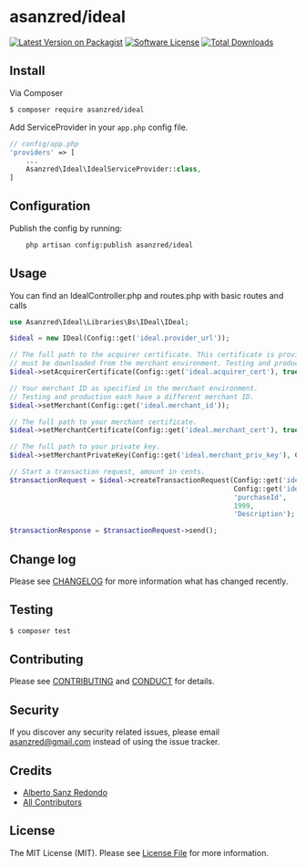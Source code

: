 # asanzred/ideal

[![Latest Version on Packagist][ico-version]][link-packagist]
[![Software License][ico-license]](LICENSE.md)
[![Total Downloads][ico-downloads]][link-downloads]

## Install

Via Composer

``` bash
$ composer require asanzred/ideal
```

Add ServiceProvider in your `app.php` config file.

```php
// config/app.php
'providers' => [
    ...
    Asanzred\Ideal\IdealServiceProvider::class,
]
```

## Configuration

Publish the config by running:

``` bash
    php artisan config:publish asanzred/ideal
```

## Usage

You can find an IdealController.php and routes.php with basic routes and calls

``` php
use Asanzred\Ideal\Libraries\Bs\IDeal\IDeal;

$ideal = new IDeal(Config::get('ideal.provider_url'));

// The full path to the acquirer certificate. This certificate is provided by your iDeal provider and
// must be downloaded from the merchant environment. Testing and production have different certificates.
$ideal->setAcquirerCertificate(Config::get('ideal.acquirer_cert'), true);

// Your merchant ID as specified in the merchant environment.
// Testing and production each have a different merchant ID.
$ideal->setMerchant(Config::get('ideal.merchant_id'));

// The full path to your merchant certificate.
$ideal->setMerchantCertificate(Config::get('ideal.merchant_cert'), true);

// The full path to your private key.
$ideal->setMerchantPrivateKey(Config::get('ideal.merchant_priv_key'), Config::get('ideal.merchant_priv_key_passwd'), true);

// Start a transaction request, amount in cents.
$transactionRequest = $ideal->createTransactionRequest(Config::get('ideal.merchant_issuer'), 
                                                       Config::get('ideal.merchant_return_url'), 
                                                       'purchaseId', 
                                                       1999, 
                                                       'Description');

$transactionResponse = $transactionRequest->send();

```

## Change log

Please see [CHANGELOG](CHANGELOG.md) for more information what has changed recently.

## Testing

``` bash
$ composer test
```

## Contributing

Please see [CONTRIBUTING](CONTRIBUTING.md) and [CONDUCT](CONDUCT.md) for details.

## Security

If you discover any security related issues, please email asanzred@gmail.com instead of using the issue tracker.

## Credits

- [Alberto Sanz Redondo][link-author]
- [All Contributors][link-contributors]

## License

The MIT License (MIT). Please see [License File](LICENSE.md) for more information.

[ico-version]: https://img.shields.io/packagist/v/asanzred/ideal.svg?style=flat-square
[ico-license]: https://img.shields.io/badge/license-MIT-brightgreen.svg?style=flat-square
[ico-downloads]: https://img.shields.io/packagist/dt/asanzred/ideal.svg?style=flat-square

[link-packagist]: https://packagist.org/packages/asanzred/ideal
[link-downloads]: https://packagist.org/packages/asanzred/ideal
[link-author]: https://github.com/asanzred
[link-contributors]: ../../contributors

